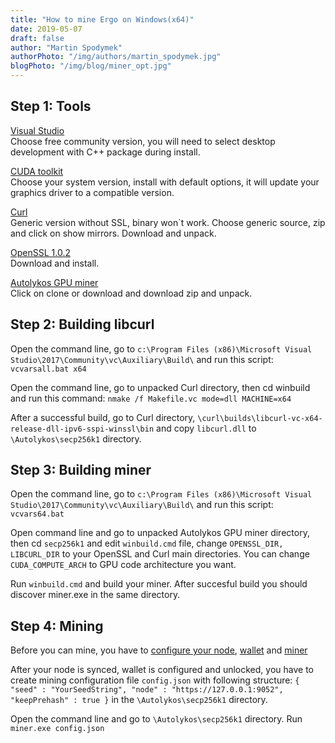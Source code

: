 ```yaml
---
title: "How to mine Ergo on Windows(x64)"
date: 2019-05-07
draft: false
author: "Martin Spodymek"
authorPhoto: "/img/authors/martin_spodymek.jpg"
blogPhoto: "/img/blog/miner_opt.jpg"
---
```


## Step 1: Tools

[Visual Studio](https://visualstudio.microsoft.com/downloads/)  
Choose free community version, you will need to select desktop development with C++ package during install.

[CUDA toolkit](https://developer.nvidia.com/cuda-downloads)    
Choose your system version, install with default options, it will update your graphics driver to a compatible version.

[Curl](https://curl.haxx.se/latest.cgi?curl=win64-nossl)   
Generic version without SSL, binary won`t work. Choose generic source, zip and click on show mirrors. Download and unpack.

[OpenSSL 1.0.2](https://slproweb.com/download/Win64OpenSSL-1_0_2r.exe)  
Download and install.

[Autolykos GPU miner](https://github.com/ergoplatform/Autolykos-GPU-miner)  
Click on clone or download and download zip and unpack.

## Step 2: Building libcurl

Open the command line, go to ``c:\Program Files (x86)\Microsoft Visual Studio\2017\Community\vc\Auxiliary\Build\`` and run this script: ``vcvarsall.bat x64``

Open the command line, go to unpacked Curl directory, then cd winbuild and run this command: ``nmake /f Makefile.vc mode=dll MACHINE=x64``

After a successful build, go to Curl directory, ``\curl\builds\libcurl-vc-x64-release-dll-ipv6-sspi-winssl\bin`` and copy ``libcurl.dll`` to ``\Autolykos\secp256k1`` directory. 

## Step 3: Building miner

Open the command line, go to ``c:\Program Files (x86)\Microsoft Visual Studio\2017\Community\vc\Auxiliary\Build\`` and run this script: ``vcvars64.bat``

Open command line and go to unpacked Autolykos GPU miner directory, then cd ``secp256k1`` and edit ``winbuild.cmd`` file, change ``OPENSSL_DIR, LIBCURL_DIR`` to your OpenSSL and Curl main directories. You can change ``CUDA_COMPUTE_ARCH`` to GPU code architecture you want.

Run ``winbuild.cmd`` and build your miner. After succesful build you should discover miner.exe in the same directory.

## Step 4: Mining

Before you can mine, you have to [configure your node](https://github.com/ergoplatform/ergo/wiki/Set-up-a-full-node), [wallet](https://github.com/ergoplatform/ergo/wiki/Wallet-documentation) and [miner](https://github.com/ergoplatform/ergo/wiki/Mining)

After your node is synced, wallet is configured and unlocked, you have to create mining configuration file ``config.json`` with following structure: ``{ "seed" : "YourSeedString", "node" : "https://127.0.0.1:9052", "keepPrehash" : true }`` in the ``\Autolykos\secp256k1`` directory.

Open the command line and go to ``\Autolykos\secp256k1`` directory. Run ``miner.exe config.json``
